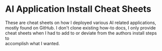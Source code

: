 # AI Application Install Cheat Sheets

These are cheat sheets on how I deployed various AI related applications,<br>
mostly found on GitHub.  I don't clone existing how-to docs, I only provide<br>
cheat sheets when I had to add to or deviate from the authors install steps to<br>
accomplish what I wanted.
